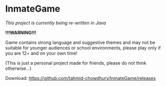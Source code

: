 # InmateGame
*This project is currently being re-written in Java*

**!!!WARNING!!!**

Game contains strong language and suggestive themes and may not be suitable for younger audiences or school environments, please play only if you are 12+ and on your own time!

(This is just a personal project made for friends, please do not think otherwise...)

Download: https://github.com/tahmid-chowdhury/InmateGame/releases
